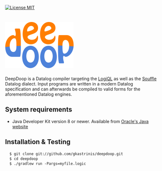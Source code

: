 [![License MIT][badge-license]](LICENSE.txt)

![DEEPDOOP](/deepdoop-logo.png)
=============================

DeepDoop is a Datalog compiler targeting the [LogiQL](http://www.logicblox.com/technology/) as well as the [Souffle](https://github.com/souffle-lang/souffle/) Datalog dialect. Input programs are written in a modern Datalog specification and can afterwards be compiled to valid forms for the aforementioned Datalog engines.

System requirements
-------------------

* Java Developer Kit version 8 or newer. Available from [Oracle's Java website](http://www.oracle.com/java)

Installation & Testing
----------------------

      $ git clone git://github.com/gkastrinis/deepdoop.git
      $ cd deepdoop
      $ ./gradlew run -Pargs=myfile.logic

[badge-license]: https://img.shields.io/badge/license-MIT-green.svg
